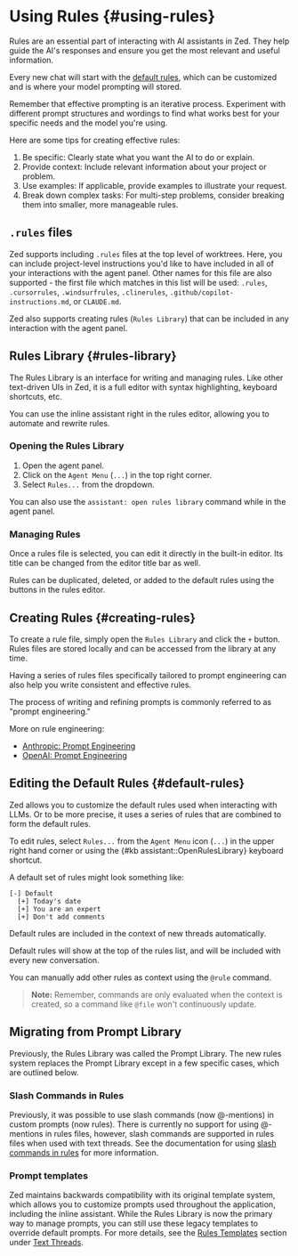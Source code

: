 # Using Rules {#using-rules}

Rules are an essential part of interacting with AI assistants in Zed. They help guide the AI's responses and ensure you get the most relevant and useful information.

Every new chat will start with the [default rules](#default-rules), which can be customized and is where your model prompting will stored.

Remember that effective prompting is an iterative process. Experiment with different prompt structures and wordings to find what works best for your specific needs and the model you're using.

Here are some tips for creating effective rules:

1. Be specific: Clearly state what you want the AI to do or explain.
2. Provide context: Include relevant information about your project or problem.
3. Use examples: If applicable, provide examples to illustrate your request.
4. Break down complex tasks: For multi-step problems, consider breaking them into smaller, more manageable rules.

## `.rules` files

Zed supports including `.rules` files at the top level of worktrees. Here, you can include project-level instructions you'd like to have included in all of your interactions with the agent panel. Other names for this file are also supported - the first file which matches in this list will be used: `.rules`, `.cursorrules`, `.windsurfrules`, `.clinerules`, `.github/copilot-instructions.md`, or `CLAUDE.md`.

Zed also supports creating rules (`Rules Library`) that can be included in any interaction with the agent panel.

## Rules Library {#rules-library}

The Rules Library is an interface for writing and managing rules. Like other text-driven UIs in Zed, it is a full editor with syntax highlighting, keyboard shortcuts, etc.

You can use the inline assistant right in the rules editor, allowing you to automate and rewrite rules.

### Opening the Rules Library

1. Open the agent panel.
2. Click on the `Agent Menu` (`...`) in the top right corner.
3. Select `Rules...` from the dropdown.

You can also use the `assistant: open rules library` command while in the agent panel.

### Managing Rules

Once a rules file is selected, you can edit it directly in the built-in editor. Its title can be changed from the editor title bar as well.

Rules can be duplicated, deleted, or added to the default rules using the buttons in the rules editor.

## Creating Rules {#creating-rules}

To create a rule file, simply open the `Rules Library` and click the `+` button. Rules files are stored locally and can be accessed from the library at any time.

Having a series of rules files specifically tailored to prompt engineering can also help you write consistent and effective rules.

The process of writing and refining prompts is commonly referred to as "prompt engineering."

More on rule engineering:

- [Anthropic: Prompt Engineering](https://docs.anthropic.com/en/docs/build-with-claude/prompt-engineering/overview)
- [OpenAI: Prompt Engineering](https://platform.openai.com/docs/guides/prompt-engineering)

## Editing the Default Rules {#default-rules}

Zed allows you to customize the default rules used when interacting with LLMs. Or to be more precise, it uses a series of rules that are combined to form the default rules.

To edit rules, select `Rules...` from the `Agent Menu` icon (`...`) in the upper right hand corner or using the {#kb assistant::OpenRulesLibrary} keyboard shortcut.

A default set of rules might look something like:

```plaintext
[-] Default
  [+] Today's date
  [+] You are an expert
  [+] Don't add comments
```

Default rules are included in the context of new threads automatically.

Default rules will show at the top of the rules list, and will be included with every new conversation.

You can manually add other rules as context using the `@rule` command.

> **Note:** Remember, commands are only evaluated when the context is created, so a command like `@file` won't continuously update.

## Migrating from Prompt Library

Previously, the Rules Library was called the Prompt Library. The new rules system replaces the Prompt Library except in a few specific cases, which are outlined below.

### Slash Commands in Rules

Previously, it was possible to use slash commands (now @-mentions) in custom prompts (now rules). There is currently no support for using @-mentions in rules files, however, slash commands are supported in rules files when used with text threads. See the documentation for using [slash commands in rules](./text-threads.md#slash-commands-in-rules) for more information.

### Prompt templates

Zed maintains backwards compatibility with its original template system, which allows you to customize prompts used throughout the application, including the inline assistant. While the Rules Library is now the primary way to manage prompts, you can still use these legacy templates to override default prompts. For more details, see the [Rules Templates](./text-threads.md#rule-templates) section under [Text Threads](./text-threads.md).
